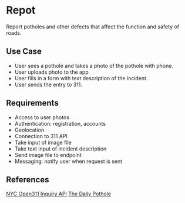 # Repot
Report potholes and other defects that affect the function and safety of roads.

## Use Case
* User sees a pothole and takes a photo of the pothole with phone.
* User uploads photo to the app
* User fills in a form with text description of the incident.
* User sends the entry to 311.

## Requirements
* Access to user photos
* Authentication: registration, accounts
* Geolocation
* Connection to 311 API
* Take input of image file
* Take text input of incident description
* Send image file to endpoint
* Messaging: notify user when request is sent

## References
[NYC Open311 Inquiry API]( https://developer.cityofnewyork.us/api/open311-inquiry)
[The Daily Pothole](http://thedailypothole.tumblr.com/)
